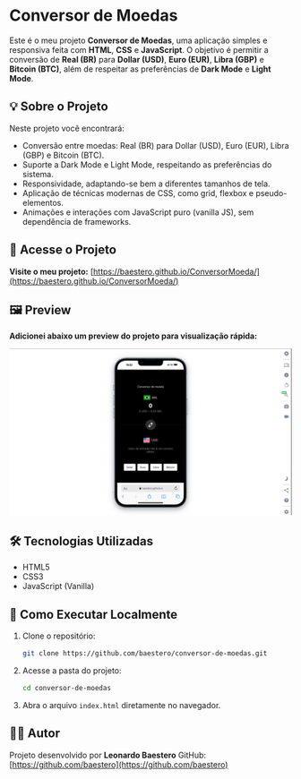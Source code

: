# Conversor de Moedas

Este é o meu projeto **Conversor de Moedas**, uma aplicação simples e responsiva feita com **HTML**, **CSS** e **JavaScript**. O objetivo é permitir a conversão de **Real (BR)** para **Dollar (USD)**, **Euro (EUR)**, **Libra (GBP)** e **Bitcoin (BTC)**, além de respeitar as preferências de **Dark Mode** e **Light Mode**.

## 💡 Sobre o Projeto

Neste projeto você encontrará:

- Conversão entre moedas: Real (BR) para Dollar (USD), Euro (EUR), Libra (GBP) e Bitcoin (BTC).
- Suporte a Dark Mode e Light Mode, respeitando as preferências do sistema.
- Responsividade, adaptando-se bem a diferentes tamanhos de tela.
- Aplicação de técnicas modernas de CSS, como grid, flexbox e pseudo-elementos.
- Animações e interações com JavaScript puro (vanilla JS), sem dependência de frameworks.

## 🔗 Acesse o Projeto

**Visite o meu projeto:**
[https://baestero.github.io/ConversorMoeda/](https://baestero.github.io/ConversorMoeda/)

## 🖼 Preview

**Adicionei abaixo um preview do projeto para visualização rápida:**

![Preview do Projeto](./image.png)

## 🛠 Tecnologias Utilizadas

- HTML5
- CSS3
- JavaScript (Vanilla)

## 🧪 Como Executar Localmente

1. Clone o repositório:

   ```bash
   git clone https://github.com/baestero/conversor-de-moedas.git
   ```

2. Acesse a pasta do projeto:

   ```bash
   cd conversor-de-moedas
   ```

3. Abra o arquivo `index.html` diretamente no navegador.

## 👨‍💻 Autor

Projeto desenvolvido por **Leonardo Baestero**
GitHub: [https://github.com/baestero](https://github.com/baestero)
